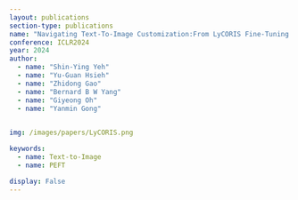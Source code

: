 ```yaml
---
layout: publications
section-type: publications
name: "Navigating Text-To-Image Customization:From LyCORIS Fine-Tuning to Model Evaluation"
conference: ICLR2024
year: 2024
author:
  - name: "Shin-Ying Yeh"
  - name: "Yu-Guan Hsieh"
  - name: "Zhidong Gao"
  - name: "Bernard B W Yang"
  - name: "Giyeong Oh"
  - name: "Yanmin Gong"
  

img: /images/papers/LyCORIS.png

keywords:
  - name: Text-to-Image
  - name: PEFT

display: False
---
```

